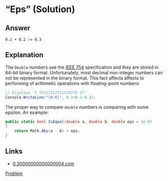 # “Eps” (Solution)

## Answer

```
0.1 + 0.2 != 0.3
```

## Explanation

The `Double` numbers use the [IEEE 754](http://en.wikipedia.org/wiki/IEEE_floating_point) specification and they are stored in 64-bit binary format. Unfortunately, most decimal non-integer numbers can not be represented in the binary format. This fact affects affects to performing of arithmetic operations with floating-point numbers:

```cs
// Displays '5.5511151231257827E-17'
Console.WriteLine("{0:R}", 0.1+0.2-0.3);
```

The proper way to compare `double` numbers is comparing with some epsilon. An example:

```cs
public static bool IsEqual(double a, double b, double eps = 1e-9)
{
    return Math.Abs(a - b) < eps;
}
```

## Links

* [0.30000000000000004.com](http://0.30000000000000004.com/)

[Problem](./Eps-P.md)
